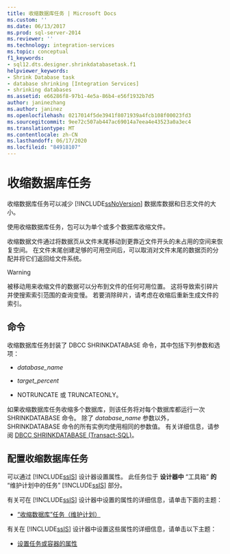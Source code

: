 ```yaml
---
title: 收缩数据库任务 | Microsoft Docs
ms.custom: ''
ms.date: 06/13/2017
ms.prod: sql-server-2014
ms.reviewer: ''
ms.technology: integration-services
ms.topic: conceptual
f1_keywords:
- sql12.dts.designer.shrinkdatabasetask.f1
helpviewer_keywords:
- Shrink Database task
- database shrinking [Integration Services]
- shrinking databases
ms.assetid: e66286f8-97b1-4e5a-86b4-e56f1932b7d5
author: janinezhang
ms.author: janinez
ms.openlocfilehash: 0217014f5de3941f8071939a4fcb108f00023fd3
ms.sourcegitcommit: 9ee72c507ab447ac69014a7eea4e43523a0a3ec4
ms.translationtype: MT
ms.contentlocale: zh-CN
ms.lasthandoff: 06/17/2020
ms.locfileid: "84918107"
---
```

# <a name="shrink-database-task"></a>收缩数据库任务
  收缩数据库任务可以减少 [!INCLUDE[ssNoVersion](../../includes/ssnoversion-md.md)] 数据库数据和日志文件的大小。  
  
 使用收缩数据库任务，包可以为单个或多个数据库收缩文件。  
  
 收缩数据文件通过将数据页从文件末尾移动到更靠近文件开头的未占用的空间来恢复空间。 在文件末尾创建足够的可用空间后，可以取消对文件末尾的数据页的分配并将它们返回给文件系统。  
  
> [!WARNING]  
>  被移动用来收缩文件的数据可以分布到文件的任何可用位置。 这将导致索引碎片并使搜索索引范围的查询变慢。 若要消除碎片，请考虑在收缩后重新生成文件的索引。  
  
## <a name="commands"></a>命令  
 收缩数据库任务封装了 DBCC SHRINKDATABASE 命令，其中包括下列参数和选项：  
  
-   *database_name*  
  
-   *target_percent*  
  
-   NOTRUNCATE 或 TRUNCATEONLY。  
  
 如果收缩数据库任务收缩多个数据库，则该任务将对每个数据库都运行一次 SHRINKDATABASE 命令。 除了 *database_name* 参数以外，SHRINKDATABASE 命令的所有实例均使用相同的参数值。 有关详细信息，请参阅 [DBCC SHRINKDATABASE (Transact-SQL)](/sql/t-sql/database-console-commands/dbcc-shrinkdatabase-transact-sql)。  
  
## <a name="configuration-of-the-shrink-database-task"></a>配置收缩数据库任务  
 可以通过 [!INCLUDE[ssIS](../../../includes/ssis-md.md)] 设计器设置属性。 此任务位于 **设计器中** “工具箱” **的** “维护计划中的任务” [!INCLUDE[ssIS](../../../includes/ssis-md.md)] 部分。  
  
 有关可在 [!INCLUDE[ssIS](../../../includes/ssis-md.md)] 设计器中设置的属性的详细信息，请单击下面的主题：  
  
-   [“收缩数据库”任务（维护计划）](../../relational-databases/maintenance-plans/shrink-database-task-maintenance-plan.md)  
  
 有关在 [!INCLUDE[ssIS](../../../includes/ssis-md.md)] 设计器中设置这些属性的详细信息，请单击以下主题：  
  
-   [设置任务或容器的属性](../set-the-properties-of-a-task-or-container.md)  
  
  
